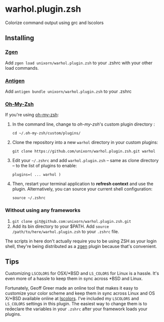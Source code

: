 # warhol.plugin.zsh

Colorize command output using grc and lscolors

## Installing

### [Zgen](https://github.com/tarjoilija/zgen)

Add `zgen load unixorn/warhol.plugin.zsh` to your .zshrc with your other load commands.

### [Antigen](https://github.com/zsh-users/antigen)

Add `antigen bundle unixorn/warhol.plugin.zsh` to your .zshrc

### [Oh-My-Zsh](http://ohmyz.sh/)

If you're using [oh-my-zsh](github.com/robbyrussell/oh-my-zsh):

1. In the command line, change to _oh-my-zsh_'s custom plugin directory :

    `cd ~/.oh-my-zsh/custom/plugins/`

2. Clone the repository into a new `warhol` directory in your custom plugins:

    `git clone https://github.com/unixorn/warhol.plugin.zsh.git warhol`

3. Edit your `~/.zshrc` and add `warhol.plugin.zsh` – same as clone directory – to the list of plugins to enable:

    `plugins=( ... warhol )`

4. Then, restart your terminal application to **refresh context** and use the plugin. Alternatively, you can source your current shell configuration:

    `source ~/.zshrc`

### Without using any frameworks

1. `git clone git@github.com:unixorn/warhol.plugin.zsh.git`
2. Add its bin directory to your $PATH. Add `source /path/to/here/warhol.plugin.zsh` to your `.zshrc` file.

The scripts in here don't actually require you to be using ZSH as your login shell, they're being distributed as a [zgen](https://github.com/zsh-users/antigen) plugin because that's convenient.

## Tips

Customizing `LSCOLORS` for OSX/*BSD and `LS_COLORS` for Linux is a hassle. It's even more of a hassle to keep them in sync across *BSD and Linux.

Fortunately, Geoff Greer made an online tool that makes it easy to customize your color scheme and keep them in sync across Linux and OS X/*BSD available online at [lscolors](http://geoff.greer.fm/lscolors/). I've included my `LSCOLORS` and `LS_COLORS` settings in this plugin. The easiest way to change them is to redeclare the variables in your `.zshrc` after your framework loads your plugins.


